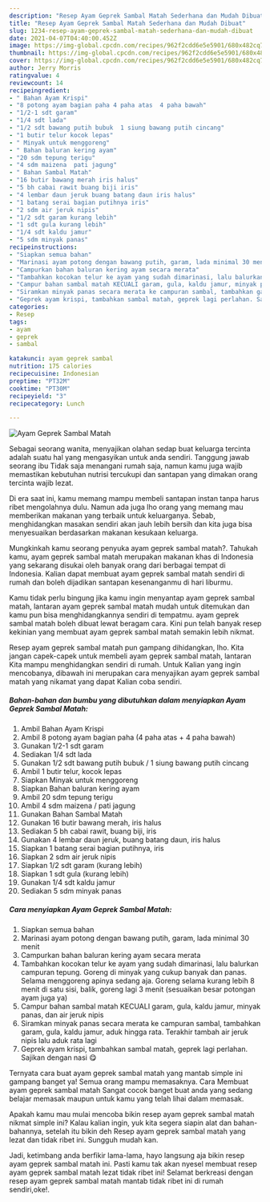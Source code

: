 ```yaml
---
description: "Resep Ayam Geprek Sambal Matah Sederhana dan Mudah Dibuat"
title: "Resep Ayam Geprek Sambal Matah Sederhana dan Mudah Dibuat"
slug: 1234-resep-ayam-geprek-sambal-matah-sederhana-dan-mudah-dibuat
date: 2021-04-07T04:40:00.452Z
image: https://img-global.cpcdn.com/recipes/962f2cdd6e5e5901/680x482cq70/ayam-geprek-sambal-matah-foto-resep-utama.jpg
thumbnail: https://img-global.cpcdn.com/recipes/962f2cdd6e5e5901/680x482cq70/ayam-geprek-sambal-matah-foto-resep-utama.jpg
cover: https://img-global.cpcdn.com/recipes/962f2cdd6e5e5901/680x482cq70/ayam-geprek-sambal-matah-foto-resep-utama.jpg
author: Jerry Morris
ratingvalue: 4
reviewcount: 14
recipeingredient:
- " Bahan Ayam Krispi"
- "8 potong ayam bagian paha 4 paha atas  4 paha bawah"
- "1/2-1 sdt garam"
- "1/4 sdt lada"
- "1/2 sdt bawang putih bubuk  1 siung bawang putih cincang"
- "1 butir telur kocok lepas"
- " Minyak untuk menggoreng"
- " Bahan baluran kering ayam"
- "20 sdm tepung terigu"
- "4 sdm maizena  pati jagung"
- " Bahan Sambal Matah"
- "16 butir bawang merah iris halus"
- "5 bh cabai rawit buang biji iris"
- "4 lembar daun jeruk buang batang daun iris halus"
- "1 batang serai bagian putihnya iris"
- "2 sdm air jeruk nipis"
- "1/2 sdt garam kurang lebih"
- "1 sdt gula kurang lebih"
- "1/4 sdt kaldu jamur"
- "5 sdm minyak panas"
recipeinstructions:
- "Siapkan semua bahan"
- "Marinasi ayam potong dengan bawang putih, garam, lada minimal 30 menit"
- "Campurkan bahan baluran kering ayam secara merata"
- "Tambahkan kocokan telur ke ayam yang sudah dimarinasi, lalu balurkan campuran tepung. Goreng di minyak yang cukup banyak dan panas. Selama menggoreng apinya sedang aja. Goreng selama kurang lebih 8 menit di satu sisi, balik, goreng lagi 3 menit (sesuaikan besar potongan ayam juga ya)"
- "Campur bahan sambal matah KECUALI garam, gula, kaldu jamur, minyak panas, dan air jeruk nipis"
- "Siramkan minyak panas secara merata ke campuran sambal, tambahkan garam, gula, kaldu jamur, aduk hingga rata. Terakhir tambah air jeruk nipis lalu aduk rata lagi"
- "Geprek ayam krispi, tambahkan sambal matah, geprek lagi perlahan. Sajikan dengan nasi 😋"
categories:
- Resep
tags:
- ayam
- geprek
- sambal

katakunci: ayam geprek sambal 
nutrition: 175 calories
recipecuisine: Indonesian
preptime: "PT32M"
cooktime: "PT30M"
recipeyield: "3"
recipecategory: Lunch

---
```



![Ayam Geprek Sambal Matah](https://img-global.cpcdn.com/recipes/962f2cdd6e5e5901/680x482cq70/ayam-geprek-sambal-matah-foto-resep-utama.jpg)

Sebagai seorang wanita, menyajikan olahan sedap buat keluarga tercinta adalah suatu hal yang mengasyikan untuk anda sendiri. Tanggung jawab seorang ibu Tidak saja menangani rumah saja, namun kamu juga wajib memastikan kebutuhan nutrisi tercukupi dan santapan yang dimakan orang tercinta wajib lezat.

Di era  saat ini, kamu memang mampu membeli santapan instan tanpa harus ribet mengolahnya dulu. Namun ada juga lho orang yang memang mau memberikan makanan yang terbaik untuk keluarganya. Sebab, menghidangkan masakan sendiri akan jauh lebih bersih dan kita juga bisa menyesuaikan berdasarkan makanan kesukaan keluarga. 



Mungkinkah kamu seorang penyuka ayam geprek sambal matah?. Tahukah kamu, ayam geprek sambal matah merupakan makanan khas di Indonesia yang sekarang disukai oleh banyak orang dari berbagai tempat di Indonesia. Kalian dapat membuat ayam geprek sambal matah sendiri di rumah dan boleh dijadikan santapan kesenanganmu di hari liburmu.

Kamu tidak perlu bingung jika kamu ingin menyantap ayam geprek sambal matah, lantaran ayam geprek sambal matah mudah untuk ditemukan dan kamu pun bisa menghidangkannya sendiri di tempatmu. ayam geprek sambal matah boleh dibuat lewat beragam cara. Kini pun telah banyak resep kekinian yang membuat ayam geprek sambal matah semakin lebih nikmat.

Resep ayam geprek sambal matah pun gampang dihidangkan, lho. Kita jangan capek-capek untuk membeli ayam geprek sambal matah, lantaran Kita mampu menghidangkan sendiri di rumah. Untuk Kalian yang ingin mencobanya, dibawah ini merupakan cara menyajikan ayam geprek sambal matah yang nikamat yang dapat Kalian coba sendiri.

<!--inarticleads1-->

##### Bahan-bahan dan bumbu yang dibutuhkan dalam menyiapkan Ayam Geprek Sambal Matah:

1. Ambil  Bahan Ayam Krispi
1. Ambil 8 potong ayam bagian paha (4 paha atas + 4 paha bawah)
1. Gunakan 1/2-1 sdt garam
1. Sediakan 1/4 sdt lada
1. Gunakan 1/2 sdt bawang putih bubuk / 1 siung bawang putih cincang
1. Ambil 1 butir telur, kocok lepas
1. Siapkan  Minyak untuk menggoreng
1. Siapkan  Bahan baluran kering ayam
1. Ambil 20 sdm tepung terigu
1. Ambil 4 sdm maizena / pati jagung
1. Gunakan  Bahan Sambal Matah
1. Gunakan 16 butir bawang merah, iris halus
1. Sediakan 5 bh cabai rawit, buang biji, iris
1. Gunakan 4 lembar daun jeruk, buang batang daun, iris halus
1. Siapkan 1 batang serai bagian putihnya, iris
1. Siapkan 2 sdm air jeruk nipis
1. Siapkan 1/2 sdt garam (kurang lebih)
1. Siapkan 1 sdt gula (kurang lebih)
1. Gunakan 1/4 sdt kaldu jamur
1. Sediakan 5 sdm minyak panas




<!--inarticleads2-->

##### Cara menyiapkan Ayam Geprek Sambal Matah:

1. Siapkan semua bahan
1. Marinasi ayam potong dengan bawang putih, garam, lada minimal 30 menit
1. Campurkan bahan baluran kering ayam secara merata
1. Tambahkan kocokan telur ke ayam yang sudah dimarinasi, lalu balurkan campuran tepung. Goreng di minyak yang cukup banyak dan panas. Selama menggoreng apinya sedang aja. Goreng selama kurang lebih 8 menit di satu sisi, balik, goreng lagi 3 menit (sesuaikan besar potongan ayam juga ya)
1. Campur bahan sambal matah KECUALI garam, gula, kaldu jamur, minyak panas, dan air jeruk nipis
1. Siramkan minyak panas secara merata ke campuran sambal, tambahkan garam, gula, kaldu jamur, aduk hingga rata. Terakhir tambah air jeruk nipis lalu aduk rata lagi
1. Geprek ayam krispi, tambahkan sambal matah, geprek lagi perlahan. Sajikan dengan nasi 😋




Ternyata cara buat ayam geprek sambal matah yang mantab simple ini gampang banget ya! Semua orang mampu memasaknya. Cara Membuat ayam geprek sambal matah Sangat cocok banget buat anda yang sedang belajar memasak maupun untuk kamu yang telah lihai dalam memasak.

Apakah kamu mau mulai mencoba bikin resep ayam geprek sambal matah nikmat simple ini? Kalau kalian ingin, yuk kita segera siapin alat dan bahan-bahannya, setelah itu bikin deh Resep ayam geprek sambal matah yang lezat dan tidak ribet ini. Sungguh mudah kan. 

Jadi, ketimbang anda berfikir lama-lama, hayo langsung aja bikin resep ayam geprek sambal matah ini. Pasti kamu tak akan nyesel membuat resep ayam geprek sambal matah lezat tidak ribet ini! Selamat berkreasi dengan resep ayam geprek sambal matah mantab tidak ribet ini di rumah sendiri,oke!.

